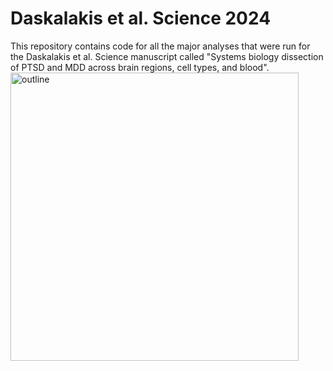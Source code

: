 # Daskalakis et al. Science 2024
This repository contains code for all the major analyses that were run for the Daskalakis et al. Science manuscript called 
"Systems biology dissection of PTSD and MDD across brain regions, cell types, and blood".
<img width="461" alt="outline" src="https://github.com/DaskalakisLab/Daskalakis-Science2024/assets/46993370/a2da7f86-913e-4f71-97d3-62bbb85dade4">
